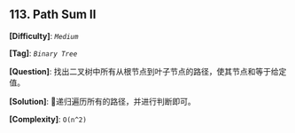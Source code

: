 ## 113. Path Sum II

__[Difficulty]__: _`Medium`_

__[Tag]__: _`Binary Tree`_

__[Question]__: 找出二叉树中所有从根节点到叶子节点的路径，使其节点和等于给定值。

__[Solution]__: 递归遍历所有的路径，并进行判断即可。

__[Complexity]__: `O(n^2)`
